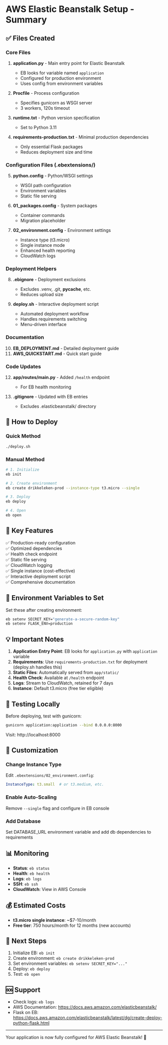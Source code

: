 # AWS Elastic Beanstalk Setup - Summary

## ✅ Files Created

### Core Files
1. **application.py** - Main entry point for Elastic Beanstalk
   - EB looks for variable named `application` 
   - Configured for production environment
   - Uses config from environment variables

2. **Procfile** - Process configuration
   - Specifies gunicorn as WSGI server
   - 3 workers, 120s timeout

3. **runtime.txt** - Python version specification
   - Set to Python 3.11

4. **requirements-production.txt** - Minimal production dependencies
   - Only essential Flask packages
   - Reduces deployment size and time

### Configuration Files (.ebextensions/)
5. **python.config** - Python/WSGI settings
   - WSGI path configuration
   - Environment variables
   - Static file serving

6. **01_packages.config** - System packages
   - Container commands
   - Migration placeholder

7. **02_environment.config** - Environment settings
   - Instance type (t3.micro)
   - Single instance mode
   - Enhanced health reporting
   - CloudWatch logs

### Deployment Helpers
8. **.ebignore** - Deployment exclusions
   - Excludes .venv, .git, __pycache__, etc.
   - Reduces upload size

9. **deploy.sh** - Interactive deployment script
   - Automated deployment workflow
   - Handles requirements switching
   - Menu-driven interface

### Documentation
10. **EB_DEPLOYMENT.md** - Detailed deployment guide
11. **AWS_QUICKSTART.md** - Quick start guide

### Code Updates
12. **app/routes/main.py** - Added `/health` endpoint
    - For EB health monitoring

13. **.gitignore** - Updated with EB entries
    - Excludes .elasticbeanstalk/ directory

## 🚀 How to Deploy

### Quick Method
```bash
./deploy.sh
```

### Manual Method
```bash
# 1. Initialize
eb init

# 2. Create environment  
eb create drikkeleken-prod --instance-type t3.micro --single

# 3. Deploy
eb deploy

# 4. Open
eb open
```

## 🔑 Key Features

✅ Production-ready configuration  
✅ Optimized dependencies  
✅ Health check endpoint  
✅ Static file serving  
✅ CloudWatch logging  
✅ Single instance (cost-effective)  
✅ Interactive deployment script  
✅ Comprehensive documentation  

## 📝 Environment Variables to Set

Set these after creating environment:
```bash
eb setenv SECRET_KEY="generate-a-secure-random-key"
eb setenv FLASK_ENV=production
```

## 💡 Important Notes

1. **Application Entry Point**: EB looks for `application.py` with `application` variable
2. **Requirements**: Use `requirements-production.txt` for deployment (deploy.sh handles this)
3. **Static Files**: Automatically served from `app/static/`
4. **Health Check**: Available at `/health` endpoint
5. **Logs**: Stream to CloudWatch, retained for 7 days
6. **Instance**: Default t3.micro (free tier eligible)

## 🧪 Testing Locally

Before deploying, test with gunicorn:
```bash
gunicorn application:application --bind 0.0.0.0:8000
```

Visit: http://localhost:8000

## 🔧 Customization

### Change Instance Type
Edit `.ebextensions/02_environment.config`:
```yaml
InstanceType: t3.small  # or t3.medium, etc.
```

### Enable Auto-Scaling
Remove `--single` flag and configure in EB console

### Add Database
Set DATABASE_URL environment variable and add db dependencies to requirements

## 📊 Monitoring

- **Status**: `eb status`
- **Health**: `eb health`  
- **Logs**: `eb logs`
- **SSH**: `eb ssh`
- **CloudWatch**: View in AWS Console

## 💰 Estimated Costs

- **t3.micro single instance**: ~$7-10/month
- **Free tier**: 750 hours/month for 12 months (new accounts)

## 🎯 Next Steps

1. Initialize EB: `eb init`
2. Create environment: `eb create drikkeleken-prod`
3. Set environment variables: `eb setenv SECRET_KEY="..."`
4. Deploy: `eb deploy`
5. Test: `eb open`

## 🆘 Support

- Check logs: `eb logs`
- AWS Documentation: https://docs.aws.amazon.com/elasticbeanstalk/
- Flask on EB: https://docs.aws.amazon.com/elasticbeanstalk/latest/dg/create-deploy-python-flask.html

---

Your application is now fully configured for AWS Elastic Beanstalk! 🎉

